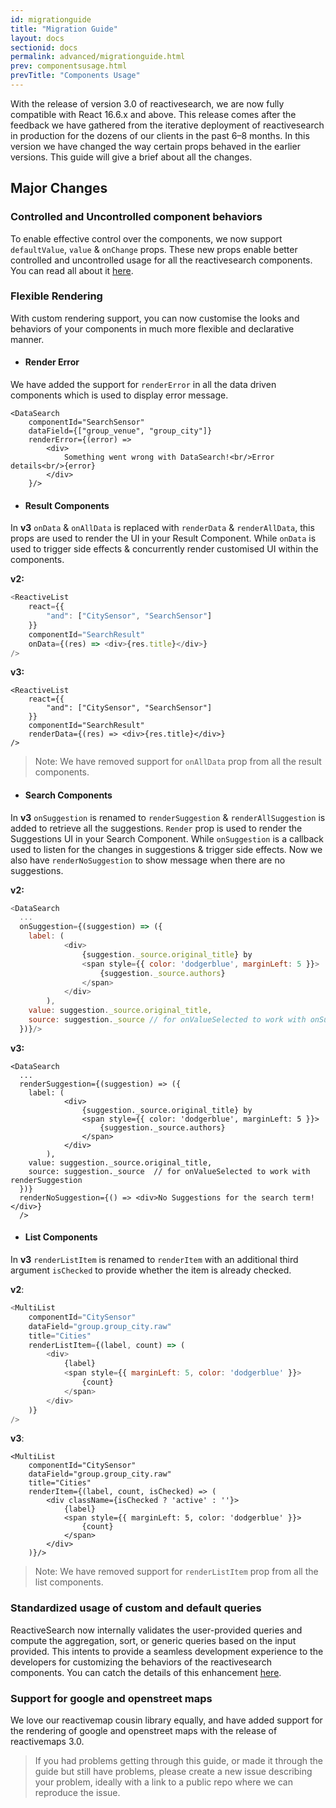 ```yaml
---
id: migrationguide
title: "Migration Guide"
layout: docs
sectionid: docs
permalink: advanced/migrationguide.html
prev: componentsusage.html
prevTitle: "Components Usage"
---
```


With the release of version 3.0 of reactivesearch, we are now fully compatible with React 16.6.x and above. This release comes after the feedback we have gathered from the iterative deployment of reactivesearch in production for the dozens of our clients in the past 6–8 months. In this version we have changed the way certain props behaved in the earlier versions. This guide will give a brief about all the changes.

## Major Changes

### Controlled and Uncontrolled component behaviors

To enable effective control over the components, we now support `defaultValue`, `value` & `onChange` props. These new props enable better controlled and uncontrolled usage for all the reactivesearch components. You can read all about it [here](/componentsusage).

### Flexible Rendering

With custom rendering support, you can now customise the looks and behaviors of your components in much more flexible and declarative manner.

- #### Render Error

We have added the support for `renderError` in all the data driven components which is used to display error message.

```js{4-6}
<DataSearch
    componentId="SearchSensor"
    dataField={["group_venue", "group_city"]}
    renderError={(error) =>
        <div>
            Something went wrong with DataSearch!<br/>Error details<br/>{error}
        </div>
    }/>
```

- #### Result Components

In **v3** `onData` & `onAllData` is replaced with `renderData` & `renderAllData`, this props are used to render the UI in your Result Component. While `onData` is used to trigger side effects & concurrently render customised UI within the components.

**v2:**
```js
<ReactiveList
    react={{
        "and": ["CitySensor", "SearchSensor"]
    }}
    componentId="SearchResult"
    onData={(res) => <div>{res.title}</div>}
/>
```

**v3:**
```js{6}
<ReactiveList
    react={{
        "and": ["CitySensor", "SearchSensor"]
    }}
    componentId="SearchResult"
    renderData={(res) => <div>{res.title}</div>}
/>
```

> Note: We have removed support for `onAllData` prop from all the result components.

- #### Search Components

In **v3** `onSuggestion` is renamed to `renderSuggestion` & `renderAllSuggestion` is added to retrieve all the suggestions. `Render` prop is used to render the Suggestions UI in your Search Component. While `onSuggestion` is a callback used to  listen for the changes in suggestions & trigger side effects. Now we also have `renderNoSuggestion` to show message when there are no suggestions.

**v2:**
```js
<DataSearch
  ...
  onSuggestion={(suggestion) => ({
    label: (
            <div>
                {suggestion._source.original_title} by
                <span style={{ color: 'dodgerblue', marginLeft: 5 }}>
                    {suggestion._source.authors}
                </span>
            </div>
        ),
    value: suggestion._source.original_title,
    source: suggestion._source // for onValueSelected to work with onSuggestion
  })}/>
```

**v3:**
```js{3,15}
<DataSearch
  ...
  renderSuggestion={(suggestion) => ({
    label: (
            <div>
                {suggestion._source.original_title} by
                <span style={{ color: 'dodgerblue', marginLeft: 5 }}>
                    {suggestion._source.authors}
                </span>
            </div>
        ),
    value: suggestion._source.original_title,
    source: suggestion._source  // for onValueSelected to work with renderSuggestion
  })}
  renderNoSuggestion={() => <div>No Suggestions for the search term!</div>}
  />
```

- #### List Components

In **v3** `renderListItem` is renamed to `renderItem` with an additional third argument `isChecked` to provide whether the item is already checked.

**v2**:
```js
<MultiList
    componentId="CitySensor"
    dataField="group.group_city.raw"
    title="Cities"
    renderListItem={(label, count) => (
        <div>
            {label}
            <span style={{ marginLeft: 5, color: 'dodgerblue' }}>
                {count}
            </span>
        </div>
    )}
/>
```

**v3**:
```js{5-11}
<MultiList
    componentId="CitySensor"
    dataField="group.group_city.raw"
    title="Cities"
    renderItem={(label, count, isChecked) => (
        <div className={isChecked ? 'active' : ''}>
            {label}
            <span style={{ marginLeft: 5, color: 'dodgerblue' }}>
                {count}
            </span>
        </div>
    )}/>
```

> Note: We have removed support for `renderListItem` prop from all the list components.

### Standardized usage of custom and default queries

ReactiveSearch now internally validates the user-provided queries and compute the aggregation, sort, or generic queries based on the input provided. This intents to provide a seamless development experience to the developers for customizing the behaviors of the reactivesearch components. You can catch the details of this enhancement [here](https://github.com/appbaseio/reactivesearch/issues/546).

### Support for google and openstreet maps

We love our reactivemap cousin library equally, and have added support for the rendering of google and openstreet maps with the release of reactivemaps 3.0.

> If you had problems getting through this guide, or made it through the guide but still have problems, please create a new issue describing your problem, ideally with a link to a public repo where we can reproduce the issue. 